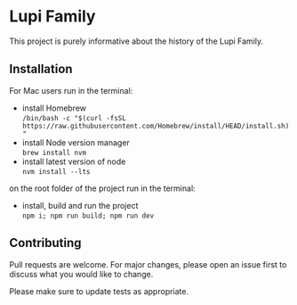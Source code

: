 # Lupi Family

This project is purely informative about the history of the Lupi Family.

## Installation

For Mac users run in the terminal:
* install Homebrew<br />
```/bin/bash -c "$(curl -fsSL https://raw.githubusercontent.com/Homebrew/install/HEAD/install.sh)"```
* install Node version manager<br />
```brew install nvm```
* install latest version of node<br />
```nvm install --lts```

on the root folder of the project run in the terminal:<br />
* install, build and run the project<br />
```npm i; npm run build; npm run dev```

## Contributing
Pull requests are welcome. For major changes, please open an issue first to discuss what you would like to change.

Please make sure to update tests as appropriate.
